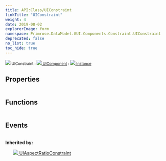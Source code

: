 ```yaml
---
title: API:Class/UIConstraint
linkTitle: "UIConstraint"
weight: 4
date: 2019-08-02
explorerImage: form
namespace: Primrose.DataModel.GUI.Components.Constraint.UIConstraint
deprecated: false
no_list: true
toc_hide: true
---
```

<small class="inheritance">
<span class="" href="/docs/api-reference/Class/UIConstraint"><img src="/icons/silk/form.png"/>&nbsp;UIConstraint</span>&nbsp;:&nbsp;<a class="" href="/docs/api-reference/Class/UIComponent"><img src="/icons/silk/form.png"/>&nbsp;UIComponent</a>&nbsp;:&nbsp;<a class="" href="/docs/api-reference/Class/Instance"><img src="/icons/silk/default.png"/>&nbsp;Instance</a></small>
 
## Properties
 
<table class="studiohide">
<tbody>
</tbody>
</table>
 
## Functions
 
<table class="studiohide">
<tbody>
</tbody>
</table>
 
## Events
 
<table class="studiohide">
<tbody>
</tbody>
</table>
<b>
Inherited by:</b>
<div class="inheritors">
<ul class="root">
<a class="" href="/docs/api-reference/Class/UIAspectRatioConstraint"><img src="/icons/silk/form.png"/>&nbsp;UIAspectRatioConstraint</a>
<ul class="nested">
</ul>
</ul>
</div>
